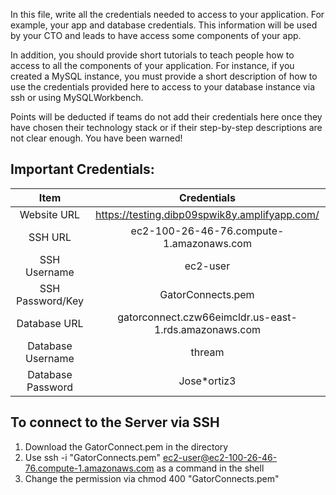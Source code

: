In this file, write all the credentials needed to access to your application. For example, your app and database credentials.
This information will be used by your CTO and leads to have access some components of your app. 

In addition, you should provide short tutorials to teach people how to access to all the 
components of your application. For instance, if you created a MySQL instance, you must provide 
a short description of how to use the credentials provided here to access to your database instance via ssh or 
using MySQLWorkbench. 

Points will be deducted if teams do not add their credentials here once they have chosen their 
technology stack or if their step-by-step descriptions are not clear enough. You have been warned! 




## Important Credentials:

|             Item               |                            Credentials                              |
|            :---:               |                               :---:                                 |
|          Website URL           |             https://testing.dibp09spwik8y.amplifyapp.com/           | 
|          SSH URL               |             ec2-100-26-46-76.compute-1.amazonaws.com                | 
|          SSH Username          |             ec2-user                                                | 
|          SSH Password/Key      |             GatorConnects.pem                                       | 
|          Database URL          |             gatorconnect.czw66eimcldr.us-east-1.rds.amazonaws.com   | 
|          Database Username     |             thream                                                  | 
|          Database Password     |             Jose*ortiz3                                             | 





## To connect to the Server via SSH
  1. Download the GatorConnect.pem in the directory
  2. Use ssh -i "GatorConnects.pem" ec2-user@ec2-100-26-46-76.compute-1.amazonaws.com as a command in the shell
  3. Change the permission via chmod 400 "GatorConnects.pem"

